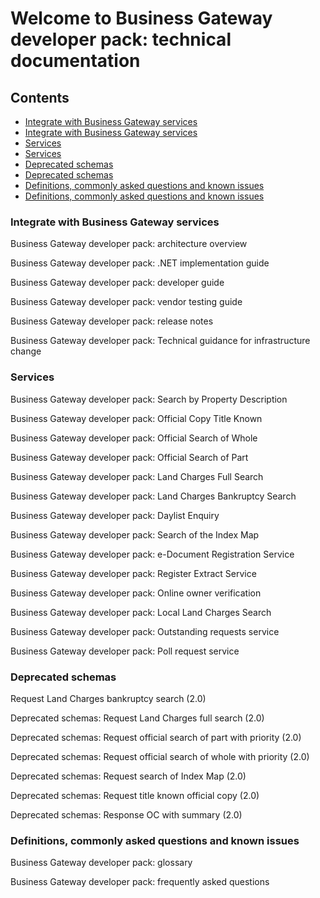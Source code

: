 # Welcome to Business Gateway developer pack: technical documentation

## Contents
- [Integrate with Business Gateway services](docs/INTEGRATE.md)
- [Integrate with Business Gateway services](#integrate-with-Business-Gateway-services)
- [Services](docs/SERVICES.md)
- [Services](#services)
- [Deprecated schemas](docs/DEPRECATED.md)
- [Deprecated schemas](#deprecated-schemas)
- [Definitions, commonly asked questions and known issues](docs/DEF_FAQ.md)
- [Definitions, commonly asked questions and known issues](#definitions-commonly-asked-questions-and-known-issues)

### Integrate with Business Gateway services
Business Gateway developer pack: architecture overview

Business Gateway developer pack: .NET implementation guide

Business Gateway developer pack: developer guide

Business Gateway developer pack: vendor testing guide

Business Gateway developer pack: release notes

Business Gateway developer pack: Technical guidance for infrastructure change

### Services
Business Gateway developer pack: Search by Property Description

Business Gateway developer pack: Official Copy Title Known

Business Gateway developer pack: Official Search of Whole

Business Gateway developer pack: Official Search of Part

Business Gateway developer pack: Land Charges Full Search

Business Gateway developer pack: Land Charges Bankruptcy Search

Business Gateway developer pack: Daylist Enquiry

Business Gateway developer pack: Search of the Index Map

Business Gateway developer pack: e-Document Registration Service

Business Gateway developer pack: Register Extract Service

Business Gateway developer pack: Online owner verification

Business Gateway developer pack: Local Land Charges Search

Business Gateway developer pack: Outstanding requests service

Business Gateway developer pack: Poll request service

### Deprecated schemas	
Request Land Charges bankruptcy search (2.0)

Deprecated schemas: Request Land Charges full search (2.0)

Deprecated schemas: Request official search of part with priority (2.0)

Deprecated schemas: Request official search of whole with priority (2.0)

Deprecated schemas: Request search of Index Map (2.0)

Deprecated schemas: Request title known official copy (2.0)

Deprecated schemas: Response OC with summary (2.0)

### Definitions, commonly asked questions and known issues	
Business Gateway developer pack: glossary

Business Gateway developer pack: frequently asked questions

